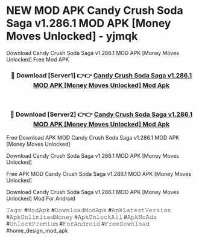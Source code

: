# NEW MOD APK Candy Crush Soda Saga v1.286.1 MOD APK [Money Moves Unlocked] - yjmqk
Download Candy Crush Soda Saga v1.286.1 MOD APK [Money Moves Unlocked] Free Mod APK

<div align="center">
<h3>🔴 Download [Server1] 👉👉 <a href="https://apk-comot.site?title=Candy_Crush_Soda_Saga_v1.286.1_MOD_APK_[Money_Moves_Unlocked]">Candy Crush Soda Saga v1.286.1 MOD APK [Money Moves Unlocked] Mod Apk</a></h3><br>

<h3>🔴 Download [Server2] 👉👉 <a href="https://apk-comot.site?title=Candy_Crush_Soda_Saga_v1.286.1_MOD_APK_[Money_Moves_Unlocked]">Candy Crush Soda Saga v1.286.1 MOD APK [Money Moves Unlocked] Mod Apk</a></h3>
</div>


Free Download APK MOD Candy Crush Soda Saga v1.286.1 MOD APK [Money Moves Unlocked]

Download Candy Crush Soda Saga v1.286.1 MOD APK [Money Moves Unlocked] 

Free APK MOD Candy Crush Soda Saga v1.286.1 MOD APK [Money Moves Unlocked] 

Download Candy Crush Soda Saga v1.286.1 MOD APK [Money Moves Unlocked] Mod For Android

𝚃𝚊𝚐𝚜: #𝙼𝚘𝚍𝙰𝚙𝚔 #𝙳𝚘𝚠𝚗𝚕𝚘𝚊𝚍𝙼𝚘𝚍𝙰𝚙𝚔 #𝙰𝚙𝚔𝙻𝚊𝚝𝚎𝚜𝚝𝚅𝚎𝚛𝚜𝚒𝚘𝚗 #𝙰𝚙𝚔𝚄𝚗𝚕𝚒𝚖𝚒𝚝𝚎𝚍𝙼𝚘𝚗𝚎𝚢 #𝙰𝚙𝚔𝚄𝚗𝚕𝚘𝚌𝚔𝙰𝚕𝚕 #𝙰𝚙𝚔𝙽𝚘𝙰𝚍𝚜 #𝚄𝚗𝚕𝚘𝚌𝚔𝙿𝚛𝚎𝚖𝚒𝚞𝚖 #𝙵𝚘𝚛𝙰𝚗𝚍𝚛𝚘𝚒𝚍 #𝙵𝚛𝚎𝚎𝙳𝚘𝚠𝚗𝚕𝚘𝚊𝚍 #home_design_mod_apk